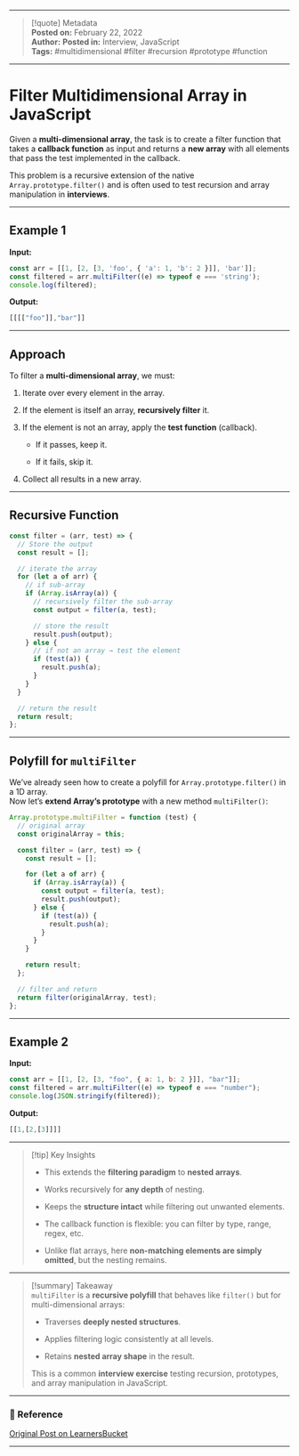 
---

> [!quote] Metadata  
> **Posted on:** February 22, 2022  
> **Author:** 
> **Posted in:** Interview, JavaScript  
> **Tags:** #multidimensional #filter #recursion #prototype #function

---

# Filter Multidimensional Array in JavaScript

Given a **multi-dimensional array**, the task is to create a filter function that takes a **callback function** as input and returns a **new array** with all elements that pass the test implemented in the callback.

This problem is a recursive extension of the native `Array.prototype.filter()` and is often used to test recursion and array manipulation in **interviews**.

---

## Example 1

**Input:**

```javascript
const arr = [[1, [2, [3, 'foo', { 'a': 1, 'b': 2 }]], 'bar']];
const filtered = arr.multiFilter((e) => typeof e === 'string');
console.log(filtered);
```

**Output:**

```javascript
[[[["foo"]],"bar"]]
```

---

## Approach

To filter a **multi-dimensional array**, we must:

1. Iterate over every element in the array.
    
2. If the element is itself an array, **recursively filter** it.
    
3. If the element is not an array, apply the **test function** (callback).
    
    - If it passes, keep it.
        
    - If it fails, skip it.
        
4. Collect all results in a new array.
    

---

## Recursive Function

```javascript
const filter = (arr, test) => {
  // Store the output
  const result = [];

  // iterate the array
  for (let a of arr) {
    // if sub-array
    if (Array.isArray(a)) {
      // recursively filter the sub-array
      const output = filter(a, test);

      // store the result
      result.push(output);
    } else {
      // if not an array → test the element
      if (test(a)) {
        result.push(a);
      }
    }
  }

  // return the result
  return result;
};
```

---

## Polyfill for `multiFilter`

We’ve already seen how to create a polyfill for `Array.prototype.filter()` in a 1D array.  
Now let’s **extend Array’s prototype** with a new method `multiFilter()`:

```javascript
Array.prototype.multiFilter = function (test) {
  // original array
  const originalArray = this;

  const filter = (arr, test) => {
    const result = [];

    for (let a of arr) {
      if (Array.isArray(a)) {
        const output = filter(a, test);
        result.push(output);
      } else {
        if (test(a)) {
          result.push(a);
        }
      }
    }

    return result;
  };

  // filter and return
  return filter(originalArray, test);
};
```

---

## Example 2

**Input:**

```javascript
const arr = [[1, [2, [3, "foo", { a: 1, b: 2 }]], "bar"]];
const filtered = arr.multiFilter((e) => typeof e === "number");
console.log(JSON.stringify(filtered));
```

**Output:**

```javascript
[[1,[2,[3]]]]
```

---

> [!tip] Key Insights
> 
> - This extends the **filtering paradigm** to **nested arrays**.
>     
> - Works recursively for **any depth** of nesting.
>     
> - Keeps the **structure intact** while filtering out unwanted elements.
>     
> - The callback function is flexible: you can filter by type, range, regex, etc.
>     
> - Unlike flat arrays, here **non-matching elements are simply omitted**, but the nesting remains.
>     

---

> [!summary] Takeaway  
> `multiFilter` is a **recursive polyfill** that behaves like `filter()` but for multi-dimensional arrays:
> 
> - Traverses **deeply nested structures**.
>     
> - Applies filtering logic consistently at all levels.
>     
> - Retains **nested array shape** in the result.
>     
> 
> This is a common **interview exercise** testing recursion, prototypes, and array manipulation in JavaScript.

---

### 📎 Reference

[Original Post on LearnersBucket](https://learnersbucket.com/examples/interview/filter-multidimensional-array-in-javascript/)

---
